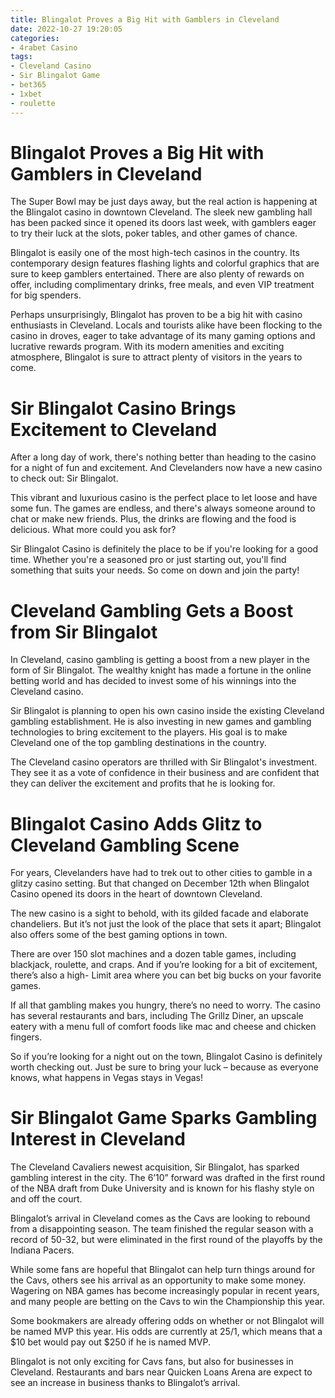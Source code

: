 ```yaml
---
title: Blingalot Proves a Big Hit with Gamblers in Cleveland
date: 2022-10-27 19:20:05
categories:
- 4rabet Casino
tags:
- Cleveland Casino
- Sir Blingalot Game
- bet365
- 1xbet
- roulette
---
```



#  Blingalot Proves a Big Hit with Gamblers in Cleveland

The Super Bowl may be just days away, but the real action is happening at the Blingalot casino in downtown Cleveland. The sleek new gambling hall has been packed since it opened its doors last week, with gamblers eager to try their luck at the slots, poker tables, and other games of chance.

Blingalot is easily one of the most high-tech casinos in the country. Its contemporary design features flashing lights and colorful graphics that are sure to keep gamblers entertained. There are also plenty of rewards on offer, including complimentary drinks, free meals, and even VIP treatment for big spenders.

Perhaps unsurprisingly, Blingalot has proven to be a big hit with casino enthusiasts in Cleveland. Locals and tourists alike have been flocking to the casino in droves, eager to take advantage of its many gaming options and lucrative rewards program. With its modern amenities and exciting atmosphere, Blingalot is sure to attract plenty of visitors in the years to come.

#  Sir Blingalot Casino Brings Excitement to Cleveland

After a long day of work, there's nothing better than heading to the casino for a night of fun and excitement. And Clevelanders now have a new casino to check out: Sir Blingalot.

This vibrant and luxurious casino is the perfect place to let loose and have some fun. The games are endless, and there's always someone around to chat or make new friends. Plus, the drinks are flowing and the food is delicious. What more could you ask for?

Sir Blingalot Casino is definitely the place to be if you're looking for a good time. Whether you're a seasoned pro or just starting out, you'll find something that suits your needs. So come on down and join the party!

#  Cleveland Gambling Gets a Boost from Sir Blingalot

In Cleveland, casino gambling is getting a boost from a new player in the form of Sir Blingalot. The wealthy knight has made a fortune in the online betting world and has decided to invest some of his winnings into the Cleveland casino.

Sir Blingalot is planning to open his own casino inside the existing Cleveland gambling establishment. He is also investing in new games and gambling technologies to bring excitement to the players. His goal is to make Cleveland one of the top gambling destinations in the country.

The Cleveland casino operators are thrilled with Sir Blingalot's investment. They see it as a vote of confidence in their business and are confident that they can deliver the excitement and profits that he is looking for.

#  Blingalot Casino Adds Glitz to Cleveland Gambling Scene

For years, Clevelanders have had to trek out to other cities to gamble in a glitzy casino setting. But that changed on December 12th when Blingalot Casino opened its doors in the heart of downtown Cleveland.

The new casino is a sight to behold, with its gilded facade and elaborate chandeliers. But it’s not just the look of the place that sets it apart; Blingalot also offers some of the best gaming options in town.

There are over 150 slot machines and a dozen table games, including blackjack, roulette, and craps. And if you’re looking for a bit of excitement, there’s also a high- Limit area where you can bet big bucks on your favorite games.

If all that gambling makes you hungry, there’s no need to worry. The casino has several restaurants and bars, including The Grillz Diner, an upscale eatery with a menu full of comfort foods like mac and cheese and chicken fingers.

So if you’re looking for a night out on the town, Blingalot Casino is definitely worth checking out. Just be sure to bring your luck – because as everyone knows, what happens in Vegas stays in Vegas!

#  Sir Blingalot Game Sparks Gambling Interest in Cleveland

The Cleveland Cavaliers newest acquisition, Sir Blingalot, has sparked gambling interest in the city. The 6’10” forward was drafted in the first round of the NBA draft from Duke University and is known for his flashy style on and off the court.

Blingalot’s arrival in Cleveland comes as the Cavs are looking to rebound from a disappointing season. The team finished the regular season with a record of 50-32, but were eliminated in the first round of the playoffs by the Indiana Pacers.

While some fans are hopeful that Blingalot can help turn things around for the Cavs, others see his arrival as an opportunity to make some money. Wagering on NBA games has become increasingly popular in recent years, and many people are betting on the Cavs to win the Championship this year.

Some bookmakers are already offering odds on whether or not Blingalot will be named MVP this year. His odds are currently at 25/1, which means that a $10 bet would pay out $250 if he is named MVP.

Blingalot is not only exciting for Cavs fans, but also for businesses in Cleveland. Restaurants and bars near Quicken Loans Arena are expect to see an increase in business thanks to Blingalot’s arrival.